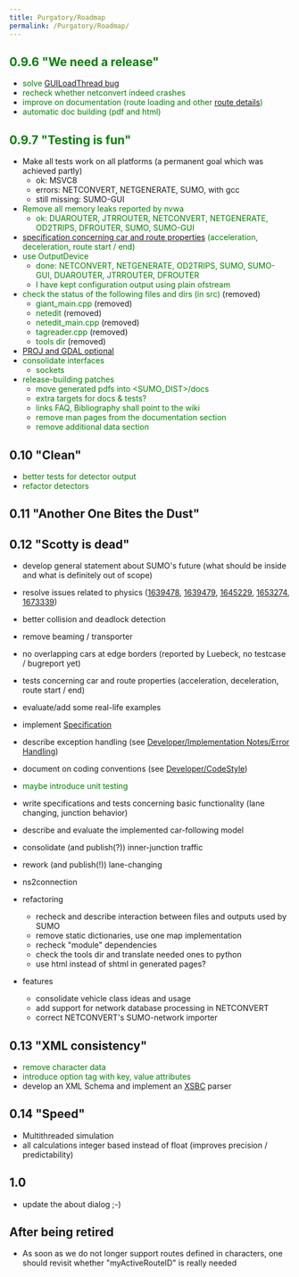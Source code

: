 ```yaml
---
title: Purgatory/Roadmap
permalink: /Purgatory/Roadmap/
---
```


## <font color="green">0.9.6 "We need a release"</font>

- <font color="green">solve [GUILoadThread
  bug](http://sourceforge.net/tracker/index.php?func=detail&aid=1718704&group_id=45607&atid=443421)</font>
- <font color="green">recheck whether netconvert indeed crashes</font>
- <font color="green">improve on documentation (route loading and
  other [route
  details](http://sourceforge.net/tracker/index.php?func=detail&aid=1639308&group_id=45607&atid=443421))</font>
- <font color="green">automatic doc building (pdf and html)</font>

## <font color="green">0.9.7 "Testing is fun"</font>

- Make all tests work on all platforms (a permanent goal which was
achieved partly)
  - ok: MSVC8
  - errors: NETCONVERT, NETGENERATE, SUMO, with gcc
  - still missing: SUMO-GUI
- <font color="green">Remove all memory leaks reported by nvwa</font>
  - <font color="green">ok: DUAROUTER, JTRROUTER, NETCONVERT,
    NETGENERATE, OD2TRIPS, DFROUTER, SUMO, SUMO-GUI</font>
- <font color="green">[specification concerning car and route
properties](../Specification.md) (acceleration, deceleration,
route start / end)</font>
- <font color="green">use OutputDevice</font>
  - <font color="green">done: NETCONVERT, NETGENERATE, OD2TRIPS,
    SUMO, SUMO-GUI, DUAROUTER, JTRROUTER, DFROUTER</font>
  - <font color="green">I have kept configuration output using plain
    ofstream</font>
- <font color="green">check the status of the following files and dirs
(in src)</font> (removed)
  - <font color="green">giant_main.cpp</font> (removed)
  - <font color="green">netedit</font> (removed)
  - <font color="green">netedit_main.cpp</font> (removed)
  - <font color="green">tagreader.cpp</font> (removed)
  - <font color="green">tools dir</font> (removed)
- [PROJ and GDAL
optional](http://sourceforge.net/tracker/index.php?func=detail&aid=1648747&group_id=45607&atid=443424)
- <font color="green">consolidate interfaces</font>
  - <font color="green">sockets</font>
- <font color="green">release-building patches</font>
  - <font color="green">move generated pdfs into &lt;SUMO&lowbar;DIST&gt;/docs</font>
  - <font color="green">extra targets for docs & tests?</font>
  - <font color="green">links FAQ, Bibliography shall point to the
    wiki</font>
  - <font color="green">remove man pages from the documentation
    section</font>
  - <font color="green">remove additional data section</font>

## 0.10 "Clean"

- <font color="green">better tests for detector output</font>
- <font color="green">refactor detectors</font>

## 0.11 "Another One Bites the Dust"

## 0.12 "Scotty is dead"

- develop general statement about SUMO's future (what should be inside
  and what is definitely out of scope)
- resolve issues related to physics
  ([1639478](http://sourceforge.net/tracker/index.php?func=detail&aid=1639478&group_id=45607&atid=443421),
  [1639479](http://sourceforge.net/tracker/index.php?func=detail&aid=1639479&group_id=45607&atid=443421),
  [1645229](http://sourceforge.net/tracker/index.php?func=detail&aid=1645229&group_id=45607&atid=443421),
  [1653274](http://sourceforge.net/tracker/index.php?func=detail&aid=1653274&group_id=45607&atid=443421),
  [1673339](http://sourceforge.net/tracker/index.php?func=detail&aid=1673339&group_id=45607&atid=443421))
- better collision and deadlock detection
- remove beaming / transporter
- no overlapping cars at edge borders (reported by Luebeck, no
  testcase / bugreport yet)
- tests concerning car and route properties (acceleration,
  deceleration, route start / end)
- evaluate/add some real-life examples
- implement [Specification](../Specification.md)

- describe exception handling (see [Developer/Implementation
  Notes/Error
  Handling](../Developer/Implementation_Notes/Error_Handling.md))
- document on coding conventions (see
  [Developer/CodeStyle](../Developer/CodeStyle.md))

- <font color="green">maybe introduce unit testing</font>
- write specifications and tests concerning basic functionality (lane
  changing, junction behavior)
- describe and evaluate the implemented car-following model
- consolidate (and publish(?)) inner-junction traffic
- rework (and publish(\!)) lane-changing
- ns2connection
- refactoring
  - recheck and describe interaction between files and outputs used by SUMO
  - remove static dictionaries, use one map implementation
  - recheck "module" dependencies
  - check the tools dir and translate needed ones to python
  - use html instead of shtml in generated pages?

- features
  - consolidate vehicle class ideas and usage
  - add support for network database processing in NETCONVERT
  - correct NETCONVERT's SUMO-network importer

## 0.13 "XML consistency"

- <font color="green">remove character data</font>
- <font color="green">introduce option tag with key, value
  attributes</font>
- develop an XML Schema and implement an
  [XSBC](http://xmsf.sourceforge.net/xsbc.html) parser

## 0.14 "Speed"

- Multithreaded simulation
- all calculations integer based instead of float (improves precision
  / predictability)

## 1.0

- update the about dialog ;-)

## After being retired

- As soon as we do not longer support routes defined in characters,
  one should revisit whether "myActiveRouteID" is really needed
